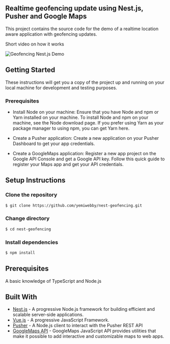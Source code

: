 ## Realtime geofencing update using Nest.js, Pusher and Google Maps

This project contains the source code for the demo of a realtime location aware application with geofencing updates.

Short video on how it works

![Geofencing Nest.js Demo](https://user-images.githubusercontent.com/19610753/40195978-0ac3c2f6-5a07-11e8-97ad-cebca2e882d5.png)



## Getting Started


These instructions will get you a copy of the project up and running on your local machine for development and testing purposes.

### Prerequisites
* Install Node on your machine: Ensure that you have Node and npm or Yarn installed on your machine. To install Node and npm on your machine, see the Node download page. If you prefer using Yarn as your package manager to using npm, you can get Yarn here.

* Create a Pusher application: Create a new application on your Pusher Dashboard to get your app credentials.

* Create a GoogleMaps application: Register a new app project on the Google API Console and get a Google API key. Follow this quick guide to register your Maps app and get your API credentials.

## Setup Instructions

### Clone the repository
```bash
$ git clone https://github.com/yemiwebby/nest-geofencing.git
```

### Change directory
```bash
$ cd nest-geofencing
```

### Install dependencies
```bash
$ npm install
```

## Prerequisites
A basic knowledge of TypeScript and Node.js

## Built With

* [Nest.js](https://nestjs.com/) - A progressive Node.js framework for building efficient and scalable server-side applications.
* [Vue.js](https://vuejs.org/) - A progressive JavaScript Framework.
* [Pusher](https://pusher.com/) - A Node.js client to interact with the Pusher REST API
* [GoogleMaps API](https://developers.google.com/maps/documentation/) - GoogleMaps JavaScript API provides utilities that make it possible to add interactive and customizable maps to web apps.